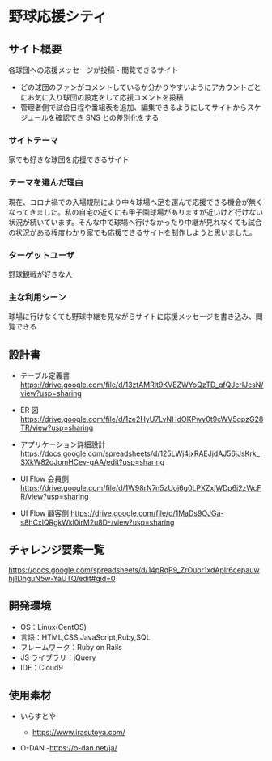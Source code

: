# 野球応援シティ

## サイト概要

各球団への応援メッセージが投稿・閲覧できるサイト

- どの球団のファンがコメントしているか分かりやすいようにアカウントごとにお気に入り球団の設定をして応援コメントを投稿
- 管理者側で試合日程や番組表を追加、編集できるようにしてサイトからスケジュールを確認でき SNS との差別化をする

### サイトテーマ

家でも好きな球団を応援できるサイト

### テーマを選んだ理由

現在、コロナ禍での入場規制により中々球場へ足を運んで応援できる機会が無くなってきました。私の自宅の近くにも甲子園球場がありますが近いけど行けない状況が続いています。そんな中で球場へ行けなかったり中継が見れなくても試合の状況がある程度わかり家でも応援できるサイトを制作しようと思いました。

### ターゲットユーザ

野球観戦が好きな人

### 主な利用シーン

球場に行けなくても野球中継を見ながらサイトに応援メッセージを書き込み、閲覧できる

## 設計書

- テーブル定義書
  https://drive.google.com/file/d/13ztAMRlt9KVEZWYoQzTD_gfQJcrIJcsN/view?usp=sharing

- ER 図
  https://drive.google.com/file/d/1ze2HyU7LvNHdOKPwy0t9cWV5qpzG28TR/view?usp=sharing

- アプリケーション詳細設計
  https://docs.google.com/spreadsheets/d/125LWj4jxRAEJjdAJ56jJsKrk_SXkW82oJomHCev-gAA/edit?usp=sharing

- UI Flow 会員側
  https://drive.google.com/file/d/1W98rN7n5zUoj6g0LPXZxjWDp6i2zWcFR/view?usp=sharing

- UI Flow 顧客側
  https://drive.google.com/file/d/1MaDs9OJGa-s8hCxlQRgkWkl0irM2u8D-/view?usp=sharing

## チャレンジ要素一覧

https://docs.google.com/spreadsheets/d/14pRqP9_ZrOuor1xdApIr6cepauwhj1DhguN5w-YaUTQ/edit#gid=0

## 開発環境

- OS：Linux(CentOS)
- 言語：HTML,CSS,JavaScript,Ruby,SQL
- フレームワーク：Ruby on Rails
- JS ライブラリ：jQuery
- IDE：Cloud9

## 使用素材

- いらすとや
  - https://www.irasutoya.com/


- O-DAN
  -https://o-dan.net/ja/